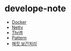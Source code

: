 # develope-note

* [Docker]
* [Netty]
* [Thrift]
* [Pattern]
* [패킷 보간처리]
 
[Docker]: https://github.com/YonghoChoi/develope-note/tree/master/md/Docker.md
[Netty]: https://github.com/YonghoChoi/develope-note/tree/master/md/netty.md
[Thrift]: https://github.com/YonghoChoi/develope-note/tree/master/md/Thrift.md
[Pattern]: https://github.com/YonghoChoi/develope-note/tree/master/md/ExtractAdapter.md
[패킷 보간처리]: https://github.com/YonghoChoi/develope-note/tree/master/md/패킷동기화.md
